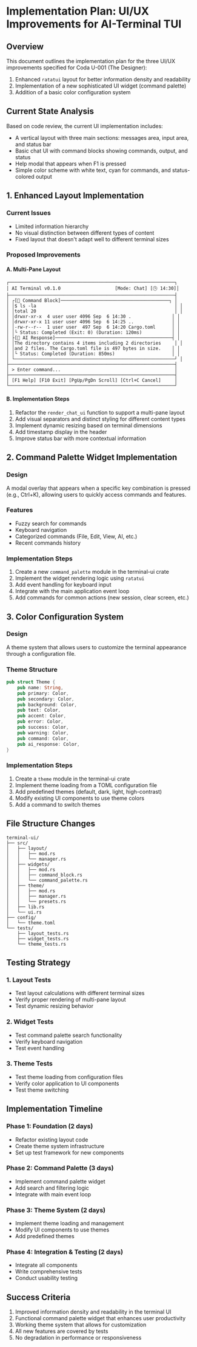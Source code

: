 # Implementation Plan: UI/UX Improvements for AI-Terminal TUI

## Overview
This document outlines the implementation plan for the three UI/UX improvements specified for Coda U-001 (The Designer):
1. Enhanced `ratatui` layout for better information density and readability
2. Implementation of a new sophisticated UI widget (command palette)
3. Addition of a basic color configuration system

## Current State Analysis
Based on code review, the current UI implementation includes:
- A vertical layout with three main sections: messages area, input area, and status bar
- Basic chat UI with command blocks showing commands, output, and status
- Help modal that appears when F1 is pressed
- Simple color scheme with white text, cyan for commands, and status-colored output

## 1. Enhanced Layout Implementation

### Current Issues
- Limited information hierarchy
- No visual distinction between different types of content
- Fixed layout that doesn't adapt well to different terminal sizes

### Proposed Improvements

#### A. Multi-Pane Layout
```
┌─────────────────────────────────────────────────────────────┐
│ AI Terminal v0.1.0                    [Mode: Chat] [🕒 14:30]│
├─────────────────────────────────────────────────────────────┤
│ ┌[📝 Command Block]────────────────────────────────────────┐ │
│ │$ ls -la                                                   │ │
│ │total 20                                                   │ │
│ │drwxr-xr-x  4 user user 4096 Sep  6 14:30 .               │ │
│ │drwxr-xr-x 11 user user 4096 Sep  6 14:25 ..              │ │
│ │-rw-r--r--  1 user user  497 Sep  6 14:20 Cargo.toml      │ │
│ │└ Status: Completed (Exit: 0) (Duration: 120ms)           │ │
│ ├[🤖 AI Response]───────────────────────────────────────────┤ │
│ │The directory contains 4 items including 2 directories     │ │
│ │and 2 files. The Cargo.toml file is 497 bytes in size.    │ │
│ │└ Status: Completed (Duration: 850ms)                     │ │
│ └───────────────────────────────────────────────────────────┘ │
├─────────────────────────────────────────────────────────────┤
│ > Enter command...                                          │
├─────────────────────────────────────────────────────────────┤
│ [F1 Help] [F10 Exit] [PgUp/PgDn Scroll] [Ctrl+C Cancel]     │
└─────────────────────────────────────────────────────────────┘
```

#### B. Implementation Steps
1. Refactor the `render_chat_ui` function to support a multi-pane layout
2. Add visual separators and distinct styling for different content types
3. Implement dynamic resizing based on terminal dimensions
4. Add timestamp display in the header
5. Improve status bar with more contextual information

## 2. Command Palette Widget Implementation

### Design
A modal overlay that appears when a specific key combination is pressed (e.g., Ctrl+K), allowing users to quickly access commands and features.

### Features
- Fuzzy search for commands
- Keyboard navigation
- Categorized commands (File, Edit, View, AI, etc.)
- Recent commands history

### Implementation Steps
1. Create a new `command_palette` module in the terminal-ui crate
2. Implement the widget rendering logic using `ratatui`
3. Add event handling for keyboard input
4. Integrate with the main application event loop
5. Add commands for common actions (new session, clear screen, etc.)

## 3. Color Configuration System

### Design
A theme system that allows users to customize the terminal appearance through a configuration file.

### Theme Structure
```rust
pub struct Theme {
    pub name: String,
    pub primary: Color,
    pub secondary: Color,
    pub background: Color,
    pub text: Color,
    pub accent: Color,
    pub error: Color,
    pub success: Color,
    pub warning: Color,
    pub command: Color,
    pub ai_response: Color,
}
```

### Implementation Steps
1. Create a `theme` module in the terminal-ui crate
2. Implement theme loading from a TOML configuration file
3. Add predefined themes (default, dark, light, high-contrast)
4. Modify existing UI components to use theme colors
5. Add a command to switch themes

## File Structure Changes

```
terminal-ui/
├── src/
│   ├── layout/
│   │   ├── mod.rs
│   │   └── manager.rs
│   ├── widgets/
│   │   ├── mod.rs
│   │   ├── command_block.rs
│   │   └── command_palette.rs
│   ├── theme/
│   │   ├── mod.rs
│   │   ├── manager.rs
│   │   └── presets.rs
│   ├── lib.rs
│   └── ui.rs
├── config/
│   └── theme.toml
└── tests/
    ├── layout_tests.rs
    ├── widget_tests.rs
    └── theme_tests.rs
```

## Testing Strategy

### 1. Layout Tests
- Test layout calculations with different terminal sizes
- Verify proper rendering of multi-pane layout
- Test dynamic resizing behavior

### 2. Widget Tests
- Test command palette search functionality
- Verify keyboard navigation
- Test event handling

### 3. Theme Tests
- Test theme loading from configuration files
- Verify color application to UI components
- Test theme switching

## Implementation Timeline

### Phase 1: Foundation (2 days)
- Refactor existing layout code
- Create theme system infrastructure
- Set up test framework for new components

### Phase 2: Command Palette (3 days)
- Implement command palette widget
- Add search and filtering logic
- Integrate with main event loop

### Phase 3: Theme System (2 days)
- Implement theme loading and management
- Modify UI components to use themes
- Add predefined themes

### Phase 4: Integration & Testing (2 days)
- Integrate all components
- Write comprehensive tests
- Conduct usability testing

## Success Criteria
1. Improved information density and readability in the terminal UI
2. Functional command palette widget that enhances user productivity
3. Working theme system that allows for customization
4. All new features are covered by tests
5. No degradation in performance or responsiveness